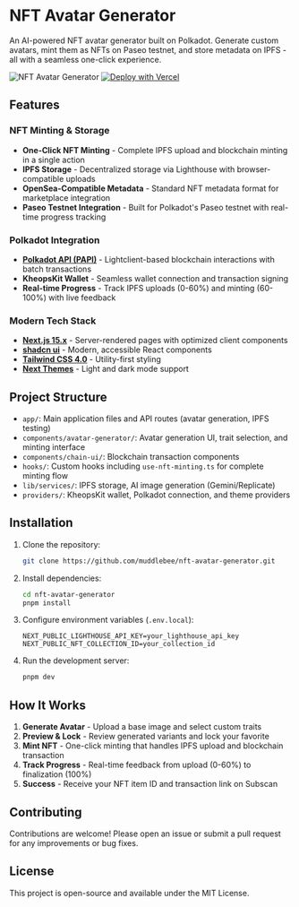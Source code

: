 # NFT Avatar Generator

An AI-powered NFT avatar generator built on Polkadot. Generate custom avatars, mint them as NFTs on Paseo testnet, and store metadata on IPFS - all with a seamless one-click experience.

![NFT Avatar Generator](public/polkadot-nextjs-starter.png)
[![Deploy with Vercel](https://vercel.com/button)](https://vercel.com/new/clone?repository-url=https%3A%2F%2Fgithub.com%2Fmuddlebee%2Fnft-avatar-generator&project-name=nft-avatar-generator&repository-name=nft-avatar-generator&demo-title=NFT%20Avatar%20Generator&demo-description=AI-powered%20NFT%20avatar%20generator%20on%20Polkadot&demo-url=https%3A%2F%2Fnft-avatar-generator.vercel.app)

## Features

### NFT Minting & Storage
- **One-Click NFT Minting** - Complete IPFS upload and blockchain minting in a single action
- **IPFS Storage** - Decentralized storage via Lighthouse with browser-compatible uploads
- **OpenSea-Compatible Metadata** - Standard NFT metadata format for marketplace integration
- **Paseo Testnet Integration** - Built for Polkadot's Paseo testnet with real-time progress tracking

### Polkadot Integration
- **[Polkadot API (PAPI)](https://papi.how)** - Lightclient-based blockchain interactions with batch transactions
- **KheopsKit Wallet** - Seamless wallet connection and transaction signing
- **Real-time Progress** - Track IPFS uploads (0-60%) and minting (60-100%) with live feedback

### Modern Tech Stack
- **[Next.js 15.x](https://nextjs.org/docs/app/getting-started)** - Server-rendered pages with optimized client components
- **[shadcn ui](https://ui.shadcn.com/)** - Modern, accessible React components
- **[Tailwind CSS 4.0](https://tailwindcss.com/)** - Utility-first styling
- **[Next Themes](https://ui.shadcn.com/docs/dark-mode/next)** - Light and dark mode support

## Project Structure

- `app/`: Main application files and API routes (avatar generation, IPFS testing)
- `components/avatar-generator/`: Avatar generation UI, trait selection, and minting interface
- `components/chain-ui/`: Blockchain transaction components
- `hooks/`: Custom hooks including `use-nft-minting.ts` for complete minting flow
- `lib/services/`: IPFS storage, AI image generation (Gemini/Replicate)
- `providers/`: KheopsKit wallet, Polkadot connection, and theme providers

## Installation

1. Clone the repository:

   ```bash
   git clone https://github.com/muddlebee/nft-avatar-generator.git
   ```

2. Install dependencies:

   ```bash
   cd nft-avatar-generator
   pnpm install
   ```

3. Configure environment variables (`.env.local`):

   ```env
   NEXT_PUBLIC_LIGHTHOUSE_API_KEY=your_lighthouse_api_key
   NEXT_PUBLIC_NFT_COLLECTION_ID=your_collection_id
   ```

4. Run the development server:

   ```bash
   pnpm dev
   ```

## How It Works

1. **Generate Avatar** - Upload a base image and select custom traits
2. **Preview & Lock** - Review generated variants and lock your favorite
3. **Mint NFT** - One-click minting that handles IPFS upload and blockchain transaction
4. **Track Progress** - Real-time feedback from upload (0-60%) to finalization (100%)
5. **Success** - Receive your NFT item ID and transaction link on Subscan

## Contributing

Contributions are welcome! Please open an issue or submit a pull request for any
improvements or bug fixes.

## License

This project is open-source and available under the MIT License.
